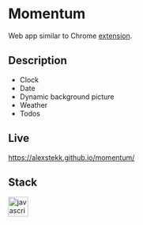 # Momentum
Web app similar to Chrome [extension](https://chromewebstore.google.com/detail/momentum/laookkfknpbbblfpciffpaejjkokdgca?hl=ru&pli=1).

## Description 
- Clock
- Date
- Dynamic background picture
- Weather
- Todos

## Live
https://alexstekk.github.io/momentum/

## Stack
<p>
<img src="https://img.shields.io/badge/JavaScript-F7DF1E?logo=javascript&logoColor=white&style=for-the-badge" height="40" alt="javascript logo"  />
</p>






